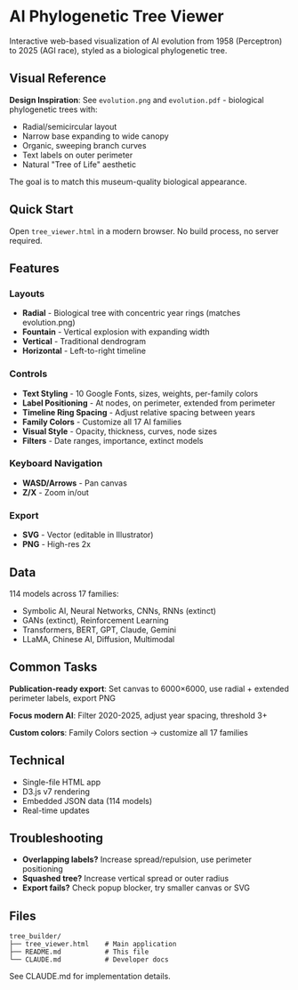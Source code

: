 # AI Phylogenetic Tree Viewer

Interactive web-based visualization of AI evolution from 1958 (Perceptron) to 2025 (AGI race), styled as a biological phylogenetic tree.

## Visual Reference

**Design Inspiration**: See `evolution.png` and `evolution.pdf` - biological phylogenetic trees with:
- Radial/semicircular layout
- Narrow base expanding to wide canopy
- Organic, sweeping branch curves
- Text labels on outer perimeter
- Natural "Tree of Life" aesthetic

The goal is to match this museum-quality biological appearance.

## Quick Start

Open `tree_viewer.html` in a modern browser. No build process, no server required.

## Features

### Layouts
- **Radial** - Biological tree with concentric year rings (matches evolution.png)
- **Fountain** - Vertical explosion with expanding width
- **Vertical** - Traditional dendrogram
- **Horizontal** - Left-to-right timeline

### Controls
- **Text Styling** - 10 Google Fonts, sizes, weights, per-family colors
- **Label Positioning** - At nodes, on perimeter, extended from perimeter
- **Timeline Ring Spacing** - Adjust relative spacing between years
- **Family Colors** - Customize all 17 AI families
- **Visual Style** - Opacity, thickness, curves, node sizes
- **Filters** - Date ranges, importance, extinct models

### Keyboard Navigation
- **WASD/Arrows** - Pan canvas
- **Z/X** - Zoom in/out

### Export
- **SVG** - Vector (editable in Illustrator)
- **PNG** - High-res 2x

## Data

114 models across 17 families:
- Symbolic AI, Neural Networks, CNNs, RNNs (extinct)
- GANs (extinct), Reinforcement Learning
- Transformers, BERT, GPT, Claude, Gemini
- LLaMA, Chinese AI, Diffusion, Multimodal

## Common Tasks

**Publication-ready export**: Set canvas to 6000×6000, use radial + extended perimeter labels, export PNG

**Focus modern AI**: Filter 2020-2025, adjust year spacing, threshold 3+

**Custom colors**: Family Colors section → customize all 17 families

## Technical

- Single-file HTML app
- D3.js v7 rendering
- Embedded JSON data (114 models)
- Real-time updates

## Troubleshooting

- **Overlapping labels?** Increase spread/repulsion, use perimeter positioning
- **Squashed tree?** Increase vertical spread or outer radius
- **Export fails?** Check popup blocker, try smaller canvas or SVG

## Files

```
tree_builder/
├── tree_viewer.html    # Main application
├── README.md           # This file
└── CLAUDE.md           # Developer docs
```

See CLAUDE.md for implementation details.
